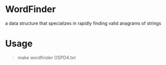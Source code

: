 WordFinder
==========

a data structure that specializes in rapidly finding valid anagrams of strings

Usage
=====
>make
>wordfinder OSPD4.txt

